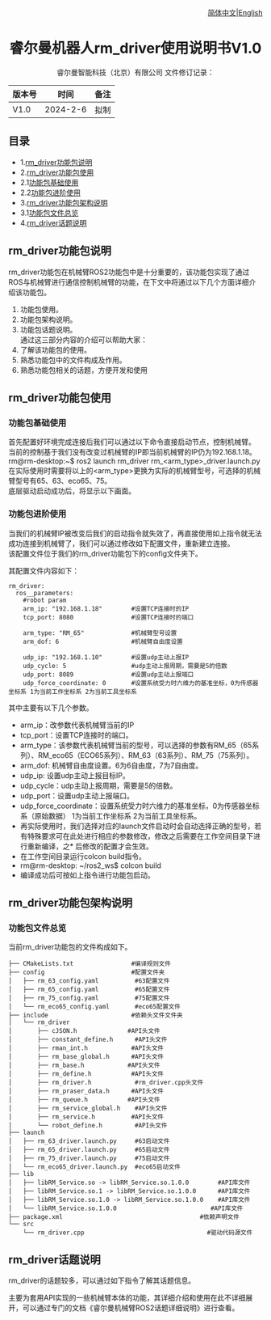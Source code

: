 <div align="right">
 
[简体中文](https://github.com/kaola-zero/ros2_rm_robot/blob/main/rm_driver/README_CN.md)|[English]()

</div>

<div align="center">

# 睿尔曼机器人rm_driver使用说明书V1.0
 
睿尔曼智能科技（北京）有限公司 
文件修订记录：

| 版本号| 时间   | 备注  | 
| :--- | :-----: | :--- |
|V1.0    |2024-2-6    |拟制 |

</div>

## 目录
* 1.[rm_driver功能包说明](#rm_driver功能包说明)
* 2.[rm_driver功能包使用](#rm_driver功能包使用)
* 2.1[功能包基础使用](#功能包基础使用)
* 2.2[功能包进阶使用](#功能包进阶使用)
* 3.[rm_driver功能包架构说明](#rm_driver功能包架构说明)
* 3.1[功能包文件总览](#功能包文件总览)
* 4.[rm_driver话题说明](#rm_driver话题说明)

## rm_driver功能包说明
rm_driver功能包在机械臂ROS2功能包中是十分重要的，该功能包实现了通过ROS与机械臂进行通信控制机械臂的功能，在下文中将通过以下几个方面详细介绍该功能包。  
1.	功能包使用。  
2.	功能包架构说明。  
3.	功能包话题说明。  
通过这三部分内容的介绍可以帮助大家：  
1.	了解该功能包的使用。  
2.	熟悉功能包中的文件构成及作用。  
3.	熟悉功能包相关的话题，方便开发和使用  
## rm_driver功能包使用
### 功能包基础使用
首先配置好环境完成连接后我们可以通过以下命令直接启动节点，控制机械臂。  
当前的控制基于我们没有改变过机械臂的IP即当前机械臂的IP仍为192.168.1.18。  
rm@rm-desktop:~$ ros2 launch rm_driver rm_<arm_type>_driver.launch.py  
在实际使用时需要将以上的<arm_type>更换为实际的机械臂型号，可选择的机械臂型号有65、63、eco65、75。  
底层驱动启动成功后，将显示以下画面。  
 
### 功能包进阶使用
当我们的机械臂IP被改变后我们的启动指令就失效了，再直接使用如上指令就无法成功连接到机械臂了，我们可以通过修改如下配置文件，重新建立连接。  
该配置文件位于我们的rm_driver功能包下的config文件夹下。  
 
其配置文件内容如下：

```
rm_driver:   
  ros__parameters:  
    #robot param  
    arm_ip: "192.168.1.18"        #设置TCP连接时的IP  
    tcp_port: 8080                #设置TCP连接时的端口  
    
    arm_type: "RM_65"             #机械臂型号设置    
    arm_dof: 6                    #机械臂自由度设置  

    udp_ip: "192.168.1.10"        #设置udp主动上报IP  
    udp_cycle: 5                  #udp主动上报周期，需要是5的倍数  
    udp_port: 8089                #设置udp主动上报端口  
    udp_force_coordinate: 0       #设置系统受力时六维力的基准坐标，0为传感器坐标系 1为当前工作坐标系 2为当前工具坐标系
```

其中主要有以下几个参数。
* arm_ip：改参数代表机械臂当前的IP
* tcp_port：设置TCP连接时的端口。
* arm_type：该参数代表机械臂当前的型号，可以选择的参数有RM_65（65系列）、RM_eco65（ECO65系列）、RM_63（63系列）、RM_75（75系列）。
* arm_dof: 机械臂自由度设置。6为6自由度，7为7自由度。
* udp_ip: 设置udp主动上报目标IP。
* udp_cycle：udp主动上报周期，需要是5的倍数。
* udp_port：设置udp主动上报端口。
* udp_force_coordinate：设置系统受力时六维力的基准坐标，0为传感器坐标系（原始数据） 1为当前工作坐标系 2为当前工具坐标系。
* 再实际使用时，我们选择对应的launch文件启动时会自动选择正确的型号，若有特殊要求可在此处进行相应的参数修改，修改之后需要在工作空间目录下进行重新编译，之* 后修改的配置才会生效。
* 在工作空间目录运行colcon build指令。
* rm@rm-desktop: ~/ros2_ws$ colcon build
* 编译成功后可按如上指令进行功能包启动。
## rm_driver功能包架构说明
### 功能包文件总览
当前rm_driver功能包的文件构成如下。

```
├── CMakeLists.txt                #编译规则文件
├── config                        #配置文件夹
│   ├── rm_63_config.yaml          #63配置文件
│   ├── rm_65_config.yaml          #65配置文件
│   ├── rm_75_config.yaml          #75配置文件
│   └── rm_eco65_config.yaml       #eco65配置文件
├── include                       #依赖头文件文件夹
│   └── rm_driver
│       ├── cJSON.h              #API头文件
│       ├── constant_define.h      #API头文件
│       ├── rman_int.h            #API头文件
│       ├── rm_base_global.h      #API头文件
│       ├── rm_base.h            #API头文件
│       ├── rm_define.h           #API头文件
│       ├── rm_driver.h            #rm_driver.cpp头文件
│       ├── rm_praser_data.h      #API头文件
│       ├── rm_queue.h           #API头文件
│       ├── rm_service_global.h    #API头文件
│       ├── rm_service.h          #API头文件
│       └── robot_define.h         #API头文件
├── launch
│   ├── rm_63_driver.launch.py     #63启动文件
│   ├── rm_65_driver.launch.py     #65启动文件
│   ├── rm_75_driver.launch.py     #75启动文件
│   └── rm_eco65_driver.launch.py  #eco65启动文件
├── lib
│   ├── libRM_Service.so -> libRM_Service.so.1.0.0        #API库文件
│   ├── libRM_Service.so.1 -> libRM_Service.so.1.0.0      #API库文件
│   ├── libRM_Service.so.1.0 -> libRM_Service.so.1.0.0    #API库文件
│   └── libRM_Service.so.1.0.0                          #API库文件
├── package.xml                                      #依赖声明文件
└── src
    └── rm_driver.cpp                                  #驱动代码源文件
```

## rm_driver话题说明
rm_driver的话题较多，可以通过如下指令了解其话题信息。

主要为套用API实现的一些机械臂本体的功能，其详细介绍和使用在此不详细展开，可以通过专门的文档《睿尔曼机械臂ROS2话题详细说明》进行查看。
